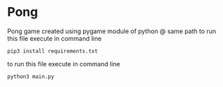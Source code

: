 # Pong
Pong game created using pygame module of python @ same path
to run this file execute in command line 

```pip3 install requirements.txt```

to run this file execute in command line  

```python3 main.py```
